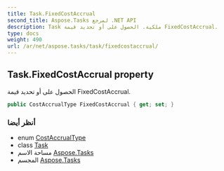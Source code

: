```yaml
---
title: Task.FixedCostAccrual
second_title: Aspose.Tasks لمرجع .NET API
description: Task ملكية. الحصول على أو تحديد قيمة FixedCostAccrual.
type: docs
weight: 490
url: /ar/net/aspose.tasks/task/fixedcostaccrual/
---
```

## Task.FixedCostAccrual property

الحصول على أو تحديد قيمة FixedCostAccrual.

```csharp
public CostAccrualType FixedCostAccrual { get; set; }
```

### أنظر أيضا

* enum [CostAccrualType](../../costaccrualtype/)
* class [Task](../)
* مساحة الاسم [Aspose.Tasks](../../task/)
* المجسم [Aspose.Tasks](../../../)



